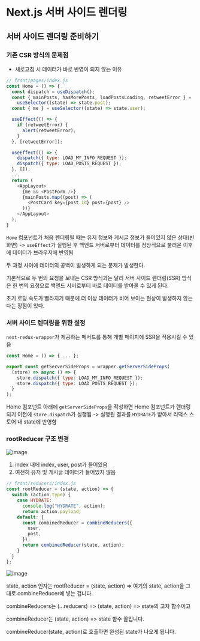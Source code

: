 # Next.js 서버 사이드 렌더링

## 서버 사이드 렌더링 준비하기

### 기존 CSR 방식의 문제점

* 새로고침 시 데이터가 바로 반영이 되지 않는 이유

```js
// front/pages/index.js
const Home = () => {
  const dispatch = useDispatch();
  const { mainPosts, hasMorePosts, loadPostsLoading, retweetError } =
    useSelector((state) => state.post);
  const { me } = useSelector((state) => state.user);

  useEffect(() => {
    if (retweetError) {
      alert(retweetError);
    }
  }, [retweetError]);

  useEffect(() => {
    dispatch({ type: LOAD_MY_INFO_REQUEST });
    dispatch({ type: LOAD_POSTS_REQUEST });
  }, []);
  ...
  return (
    <AppLayout>
      {me && <PostForm />}
      {mainPosts.map((post) => (
        <PostCard key={post.id} post={post} />
      ))}
    </AppLayout>
  );
}
```

`Home` 컴포넌트가 처음 렌더링될 때는 유저 정보와 게시글 정보가 들어있지 않은 상태(빈 화면) -> `useEffect`가 실행된 후 백엔드 서버로부터 데이터를 정상적으로 불러온 이후에 데이터가 브라우저에 반영됨

두 과정 사이에 데이터의 공백이 발생하게 되는 문제가 발생한다.

기본적으로 두 번의 요청을 보내는 CSR 방식과는 달리
서버 사이드 렌더링(SSR) 방식은 한 번의 요청으로 백엔드 서버로부터 바로 데이터를 받아올 수 있게 된다.

초기 로딩 속도가 빨라지기 때문에 더 이상 데이터가 비어 보이는 현상이 발생하지 않는다는 장점이 있다.

### 서버 사이드 렌더링을 위한 설정

`next-redux-wrapper`가 제공하는 메서드를 통해 개별 페이지에 SSR을 적용시킬 수 있음

```js
const Home = () => { ... };

export const getServerSideProps = wrapper.getServerSideProps(
  (store) => async () => {
    store.dispatch({ type: LOAD_MY_INFO_REQUEST });
    store.dispatch({ type: LOAD_POSTS_REQUEST });
  }
);
```
Home 컴포넌트 아래에 `getServerSideProps`을 작성하면 Home 컴포넌트가 렌더링되기 이전에 `store.dispatch`가 실행됨 -> 실행된 결과를 `HYDRATE`가 받아서 리덕스 스토어 내 state에 반영함

### rootReducer 구조 변경

![image](https://user-images.githubusercontent.com/85874042/236751524-e09b0821-00f4-45fd-ac8a-251d99f0e4f7.png)

1. index 내에 index, user, post가 들어있음
2. 여전히 유저 및 게시글 데이터가 들어있지 않음

```js
// front/reducers/index.js
const rootReducer = (state, action) => {
  switch (action.type) {
    case HYDRATE:
      console.log("HYDRATE", action);
      return action.payload;
    default: {
      const combinedReducer = combineReducers({
        user,
        post,
      });
      return combinedReducer(state, action);
    }
  }
};
```
![image](https://user-images.githubusercontent.com/85874042/236756722-8de783fc-a05a-41ab-a8b7-42236c2418d7.png)

state, action 인자는 rootReducer = (state, action) => 여기의 state, action을 그대로 combineReducer에 넣는 겁니다.

combineReducers는 (...reducers) => (state, action) => state의 고차 함수이고

combineReducer는 (state, action) => state 함수 꼴입니다.

combineReducer(state, action)로 호출하면 완성된 state가 나오게 됩니다.





